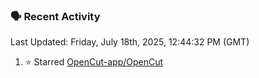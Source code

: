 ### 🗣 Recent Activity

<!--RECENT_ACTIVITY:last_update-->
Last Updated: Friday, July 18th, 2025, 12:44:32 PM (GMT)
<!--RECENT_ACTIVITY:last_update_end-->
<!--RECENT_ACTIVITY:start-->
1. ⭐ Starred [OpenCut-app/OpenCut](https://github.com/OpenCut-app/OpenCut)<br>
<!--RECENT_ACTIVITY:end-->
